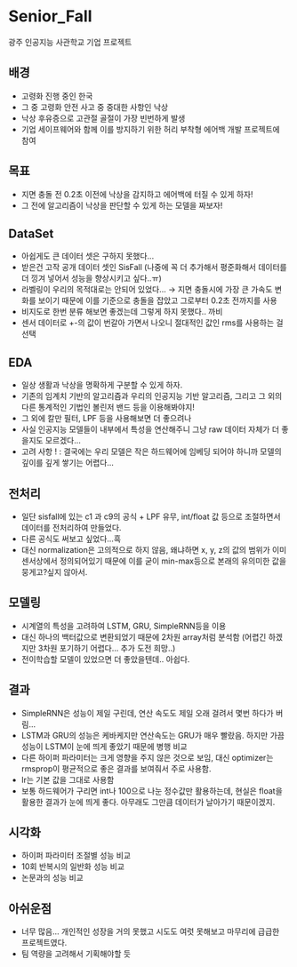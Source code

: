 # Senior_Fall
광주 인공지능 사관학교 기업 프로젝트

## 배경
- 고령화 진행 중인 한국
- 그 중 고령화 안전 사고 중 중대한 사항인 낙상
- 낙상 후유증으로 고관절 골절이 가장 빈번하게 발생
- 기업 세이프웨어와 함께 이를 방지하기 위한 허리 부착형 에어백 개발 프로젝트에 참여

## 목표
- 지면 충돌 전 0.2초 이전에 낙상을 감지하고 에어백에 터질 수 있게 하자!
- 그 전에 알고리즘이 낙상을 판단할 수 있게 하는 모델을 짜보자!


## DataSet
- 아쉽게도 큰 데이터 셋은 구하지 못했다...
- 받은건 고작 공개 데이터 셋인 SisFall (나중에 꼭 더 추가해서 평준화해서 데이터를 더 낑겨 넣어서 성능을 향상시키고 싶다..ㅠ)
- 라벨링이 우리의 목적대로는 안되어 있었다... → 지면 충돌시에 가장 큰 가속도 변화를 보이기 때문에 이를 기준으로 충돌을 잡았고 그로부터 0.2초 전까지를 사용
- 비지도로 한번 분류 해보면 좋겠는데 그렇게 하지 못했다.. 까비
- 센서 데이터로 +-의 값이 번갈아 가면서 나오니 절대적인 값인 rms를 사용하는 걸 선택


## EDA
- 일상 생활과 낙상을 명확하게 구분할 수 있게 하자.
- 기존의 임계치 기반의 알고리즘과 우리의 인공지능 기반 알고리즘, 그리고 그 외의 다른 통계적인 기법인 볼린저 밴드 등을 이용해봐야지!
- 그 외에 칼만 필터, LPF 등을 사용해보면 더 좋으려나
- 사실 인공지능 모델들이 내부에서 특성을 연산해주니 그냥 raw 데이터 자체가 더 좋을지도 모르겠다...
- 고려 사항 ! : 결국에는 우리 모델은 작은 하드웨어에 임베딩 되어야 하니까 모델의 깊이를 깊게 쌓기는 어렵다...

## 전처리
- 일단 sisfall에 있는 c1 과 c9의 공식 + LPF 유무, int/float 값 등으로 조절하면서 데이터를 전처리하여 만들었다.
- 다른 공식도 써보고 싶었다...흑
- 대신 normalization은 고의적으로 하지 않음, 왜냐하면 x, y, z의 값의 범위가 이미 센서상에서 정의되어있기 때문에 이를 굳이 min-max등으로 본래의 유의미한 값을 뭉게고?싶지 않아서.

## 모델링
- 시계열의 특성을 고려하여 LSTM, GRU, SimpleRNN등을 이용
- 대신 하나의 백터값으로 변환되었기 때문에 2차원 array처럼 분석함 (어렵긴 하겠지만 3차원 포기하기 어렵다... 추가 도전 희망..)
- 전이학습할 모델이 있었으면 더 좋았을텐데.. 아쉽다.

## 결과 
- SimpleRNN은 성능이 제일 구린데, 연산 속도도 제일 오래 걸려서 몇번 하다가 버림...
- LSTM과 GRU의 성능은 케바케지만 연산속도는 GRU가 매우 빨랐음. 하지만 가끔 성능이 LSTM이 눈에 띄게 좋았기 때문에 병행 비교
- 다른 하이퍼 파라미터는 크게 영향을 주지 않은 것으로 보임, 대신 optimizer는 rmsprop이 평균적으로 좋은 결과를 보여줘서 주로 사용함.
- lr는 기본 값을 그대로 사용함
- 보통 하드웨어가 구리면 int나 100으로 나눈 정수값만 활용하는데, 현실은 float을 활용한 결과가 눈에 띄게 좋다. 아무래도 그만큼 데이터가 날아가기 때문이겠지.


## 시각화
- 하이퍼 파라미터 조절별 성능 비교
- 10회 반복시의 일반화 성능 비교
- 논문과의 성능 비교


## 아쉬운점
- 너무 많음... 개인적인 성장을 거의 못했고 시도도 여럿 못해보고 마무리에 급급한 프로젝트였다.
- 팀 역량을 고려해서 기획해야할 듯
